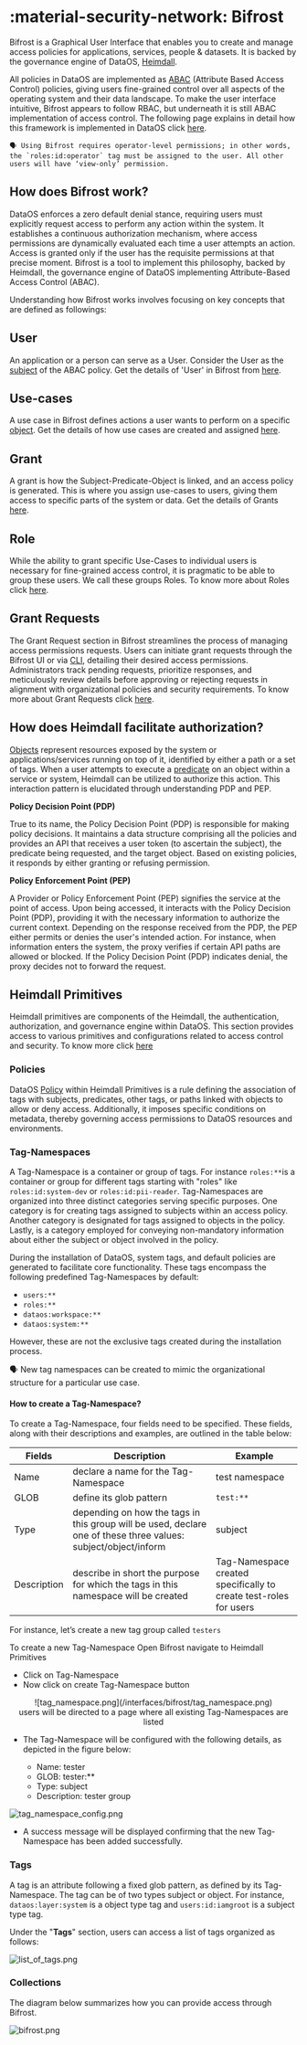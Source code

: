 # :material-security-network: Bifrost

Bifrost is a Graphical User Interface that enables you to create and manage access policies for applications, services, people & datasets. It is backed by the governance engine of DataOS, [Heimdall](/architecture/#heimdall).

All policies in DataOS are implemented as [ABAC](/interfaces/bifrost/abac_implementation_in_dataos/)
 (Attribute Based Access Control) policies, giving users fine-grained control over all aspects of the operating system and their data landscape. To make the user interface intuitive, Bifrost appears to follow RBAC, but underneath it is still ABAC implementation of access control. The following page explains in detail how this framework is implemented in DataOS click [here](/interfaces/bifrost/abac_implementation_in_dataos/).


<aside class="callout">

    🗣 Using Bifrost requires operator-level permissions; in other words, the `roles:id:operator` tag must be assigned to the user. All other users will have ‘view-only’ permission.

</aside>

## How does Bifrost work?

DataOS enforces a zero default denial stance, requiring users must explicitly request access to perform any action within the system. It establishes a continuous authorization mechanism, where access permissions are dynamically evaluated each time a user attempts an action. Access is granted only if the user has the requisite permissions at that precise moment. Bifrost is a tool to implement this philosophy,  backed by Heimdall, the governance engine of DataOS implementing Attribute-Based Access Control (ABAC).

Understanding how Bifrost works involves focusing on key concepts that are defined as followings:

## User

An application or a person can serve as a User. Consider the User as the [subject](/interfaces/bifrost/abac_implementation_in_dataos/#subject) of the ABAC policy. Get the details of  'User' in Bifrost from [here](/interfaces/bifrost/users/).

## Use-cases

A use case in Bifrost defines actions a user wants to perform on a specific [object](/interfaces/bifrost/abac_implementation_in_dataos/#object). Get the details of how use cases are created and assigned [here](/interfaces/bifrost/use_cases/).

## Grant

A grant is how the Subject-Predicate-Object is linked, and an access policy is generated. This is where you assign use-cases to users, giving them access to specific parts of the system or data. Get the details of Grants [here](/interfaces/bifrost/grants/).

## Role

While the ability to grant specific Use-Cases to individual users is necessary for fine-grained access control, it is pragmatic to be able to group these users. We call these groups Roles. To know more about Roles click [here](/interfaces/bifrost/roles/).

## Grant Requests

The Grant Request section in Bifrost streamlines the process of managing access permissions requests. Users can initiate grant requests through the Bifrost UI or via [CLI](/interfaces/cli/), detailing their desired access permissions. Administrators track pending requests, prioritize responses, and meticulously review details before approving or rejecting requests in alignment with organizational policies and security requirements. To know more about Grant Requests click [here](/interfaces/bifrost/grant_requests/).

## How does Heimdall facilitate authorization?

[Objects](/interfaces/bifrost/abac_implementation_in_dataos/#object) represent resources exposed by the system or applications/services running on top of it, identified by either a path or a set of tags. When a user attempts to execute a [predicate](/interfaces/bifrost/abac_implementation_in_dataos/#predicate) on an object within a service or system, Heimdall can be utilized to authorize this action. This interaction pattern is elucidated through understanding PDP and PEP.

**Policy Decision Point (PDP)**

True to its name, the Policy Decision Point (PDP) is responsible for making policy decisions. It maintains a data structure comprising all the policies and provides an API that receives a user token (to ascertain the subject), the predicate being requested, and the target object. Based on existing policies, it responds by either granting or refusing permission.

**Policy Enforcement Point (PEP)**

A Provider or Policy Enforcement Point (PEP) signifies the service at the point of access. Upon being accessed, it interacts with the Policy Decision Point (PDP), providing it with the necessary information to authorize the current context. Depending on the response received from the PDP, the PEP either permits or denies the user's intended action. For instance, when information enters the system, the proxy verifies if certain API paths are allowed or blocked. If the Policy Decision Point (PDP) indicates denial, the proxy decides not to forward the request.

## Heimdall Primitives

Heimdall primitives are components of the Heimdall, the authentication, authorization, and governance engine within DataOS. This section provides access to various primitives and configurations related to access control and security. To know more click [here](/interfaces/bifrost/heimdall_primitives/)

### **Policies**

DataOS [Policy](/resources/policy/) within Heimdall Primitives is a rule defining the association of tags with subjects, predicates, other tags, or paths linked with objects to allow or deny access. Additionally, it imposes specific conditions on metadata, thereby governing access permissions to DataOS resources and environments.

### **Tag-Namespaces**

A Tag-Namespace is a container or group of tags. For instance `roles:**`is a container or group for different tags starting with "roles" like `roles:id:system-dev` or `roles:id:pii-reader`. Tag-Namespaces are organized into three distinct categories serving specific purposes. One category is for creating tags assigned to subjects within an access policy. Another category is designated for tags assigned to objects in the policy. Lastly,  is a category employed for conveying non-mandatory information about either the subject or object involved in the policy.

During the installation of DataOS, system tags, and default policies are generated to facilitate core functionality. These tags encompass the following predefined Tag-Namespaces by default:

- `users:**`
- `roles:**`
- `dataos:workspace:**`
- `dataos:system:**`

However, these are not the exclusive tags created during the installation process.

<aside class="callout">
🗣 New tag namespaces can be created to mimic the organizational structure for a particular use case.
</aside>

#### **How to create a Tag-Namespace?**

To create a Tag-Namespace, four fields need to be specified. These fields, along with their descriptions and examples, are outlined in the table below:

| Fields | Description | Example |
| --- | --- | --- |
| Name | declare a name for the Tag-Namespace  | test namespace |
| GLOB | define its glob pattern | `test:**` |
| Type | depending on how the tags in this group will be used, declare one of these three values: subject/object/inform  | subject |
| Description | describe in short the purpose for which the tags in this namespace will be created | Tag-Namespace created specifically to create test-roles for users |

For instance, let’s create a new tag group called `testers`

To create a new Tag-Namespace Open Bifrost navigate to Heimdall Primitives

- Click on Tag-Namespace
- Now click on create Tag-Namespace button

<center>![tag_namespace.png](/interfaces/bifrost/tag_namespace.png)</center>
<center>users will be directed to a page where all existing Tag-Namespaces are listed 
</center>

- The Tag-Namespace will be configured with the following details, as depicted in the figure below:

  - Name: tester
  - GLOB: tester:**
  - Type: subject
  - Description: tester group

![tag_namespace_config.png](/interfaces/bifrost/tag_namespace_config.png)

- A success message will be displayed confirming that the new Tag-Namespace has been added successfully. 

### **Tags**

A tag is an attribute following a fixed glob pattern, as defined by its Tag-Namespace. The tag can be of two types subject or object. For instance, `dataos:layer:system` is a object type tag and `users:id:iamgroot` is a subject type tag.

 Under the "**Tags**" section, users can access a list of tags organized as follows:

![list_of_tags.png](/interfaces/bifrost/list_of_tags.png)

<!-- 
**How  to create a Tag?**

When creating tags, it's crucial to note that each tag is within a specific tag-namespace, preventing the creation of random or unstructured tags within the system. -->

### **Collections**

The diagram below summarizes how you can provide access through Bifrost.

![bifrost.png](/interfaces/bifrost/bifrost.png)

